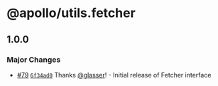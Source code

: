 # @apollo/utils.fetcher

## 1.0.0

### Major Changes

- [#79](https://github.com/apollographql/apollo-utils/pull/79) [`6f34ad0`](https://github.com/apollographql/apollo-utils/commit/6f34ad075b7d44276d20e8d53c19daa810058e52) Thanks [@glasser](https://github.com/glasser)! - Initial release of Fetcher interface
